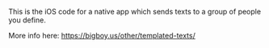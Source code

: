 This is the iOS code for a native app which sends texts to a group of people you define.

More info here: https://bigboy.us/other/templated-texts/
